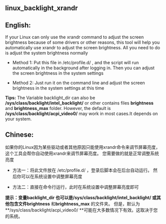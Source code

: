 ## linux_backlight_xrandr

**English:**
------------

If your Linux can only use the xrandr command to adjust the screen brightness because of some drivers or other reasons, this tool will help you automatically use xrandr to adjust the screen brightness. All you need to do is adjust the system brightness normally

- Method 1: Put this file in /etc/profile.d/ , and the script will run automatically in the background after logging in. Then you can adjust the screen brightness in the system settings

- Method 2: Just run it on the command line and adjust the screen brightness in the system settings at this time

**Tips:** The Variable backlight_dir can also be **/sys/class/backlight/intel_backlight/** or other contains files **brightness** and **brightness_max** folder. However, the default is **/sys/class/backlight/acpi_video0/** may work in most cases.It depends on your system.


**Chinese**:
------------
如果你的Linux因为某些驱动或者其他原因只能使用xrandr命令来调节屏幕亮度，这个工具会帮你自动使用xrandr来调节屏幕亮度。 您需要做的就是正常调整系统亮度

- 方法一：将此文件放在 /etc/profile.d/ ，登录后脚本会在后台自动运行。 然后你可以在系统设置中调整屏幕亮度

- 方法二：直接在命令行运行，此时在系统设置中调整屏幕亮度即可

**提示：**变量backlight_dir 也可以是**/sys/class/backlight/intel_backlight/ **或其他包含文件**brightness** 和**brightness_max** 的文件夹。 但是，默认为 **/sys/class/backlight/acpi_video0/ **可能在大多数情况下有效。这取决于您的系统。
